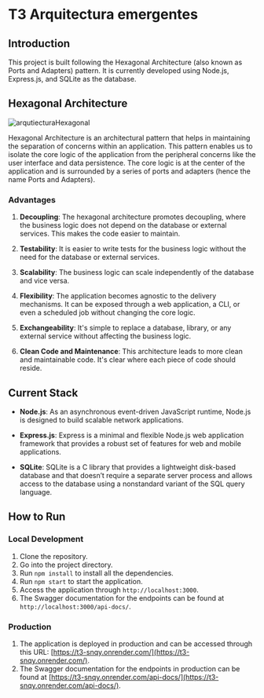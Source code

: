 # T3 Arquitectura emergentes

## Introduction

This project is built following the Hexagonal Architecture (also known as Ports and Adapters) pattern. It is currently developed using Node.js, Express.js, and SQLite as the database.

## Hexagonal Architecture
![arqutiecturaHexagonal](https://github.com/f-ulloa/T3/assets/67931071/000637a0-af17-4d29-943f-85c18cb5f5ab)

Hexagonal Architecture is an architectural pattern that helps in maintaining the separation of concerns within an application. This pattern enables us to isolate the core logic of the application from the peripheral concerns like the user interface and data persistence. The core logic is at the center of the application and is surrounded by a series of ports and adapters (hence the name Ports and Adapters).

### Advantages

1. **Decoupling**: The hexagonal architecture promotes decoupling, where the business logic does not depend on the database or external services. This makes the code easier to maintain.

2. **Testability**: It is easier to write tests for the business logic without the need for the database or external services.

3. **Scalability**: The business logic can scale independently of the database and vice versa.

4. **Flexibility**: The application becomes agnostic to the delivery mechanisms. It can be exposed through a web application, a CLI, or even a scheduled job without changing the core logic.

5. **Exchangeability**: It's simple to replace a database, library, or any external service without affecting the business logic.

6. **Clean Code and Maintenance**: This architecture leads to more clean and maintainable code. It's clear where each piece of code should reside.

## Current Stack

- **Node.js**: As an asynchronous event-driven JavaScript runtime, Node.js is designed to build scalable network applications.

- **Express.js**: Express is a minimal and flexible Node.js web application framework that provides a robust set of features for web and mobile applications.

- **SQLite**: SQLite is a C library that provides a lightweight disk-based database and that doesn’t require a separate server process and allows access to the database using a nonstandard variant of the SQL query language.

## How to Run

### Local Development

1. Clone the repository.
2. Go into the project directory.
3. Run `npm install` to install all the dependencies.
4. Run `npm start` to start the application.
5. Access the application through `http://localhost:3000`.
6. The Swagger documentation for the endpoints can be found at `http://localhost:3000/api-docs/`.

### Production

1. The application is deployed in production and can be accessed through this URL: [https://t3-snqy.onrender.com/](https://t3-snqy.onrender.com/).
2. The Swagger documentation for the endpoints in production can be found at [https://t3-snqy.onrender.com/api-docs/](https://t3-snqy.onrender.com/api-docs/).
